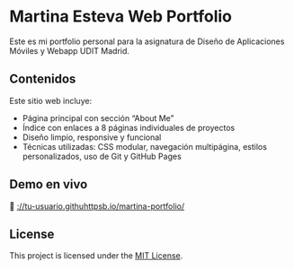 # Martina Esteva Web Portfolio

Este es mi portfolio personal para la asignatura de Diseño de Aplicaciones Móviles y Webapp UDIT Madrid.

## Contenidos

Este sitio web incluye:

- Página principal con sección “About Me”
- Índice con enlaces a 8 páginas individuales de proyectos
- Diseño limpio, responsive y funcional
- Técnicas utilizadas: CSS modular, navegación multipágina, estilos personalizados, uso de Git y GitHub Pages

## Demo en vivo

🔗 [://tu-usuario.githuhttpsb.io/martina-portfolio/](https://tu-usuario.github.io/martina-portfolio/)


## License

This project is licensed under the [MIT License](./LICENSE).
